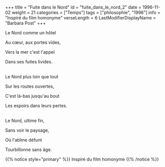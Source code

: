 +++
title = "Fuite dans le Nord"
id = "fuite_dans_le_nord_2"
date = 1996-11-02
weight = 21
categories = ["Temps"]
tags = ["philosophie", "1996"]
info = "Inspiré du film homonyme"
verseLength = 6
LastModifierDisplayName = "Barbara Post"
+++

Le Nord comme un hôtel

Au cœur, aux portes vides,

Vers la mer c'est l'appel

Dans ses fuites livides.

 \
Le Nord plus loin que tout

Sur les routes ouvertes,

C'est là-bas jusqu'au bout

Les espoirs dans leurs pertes.

 \
Le Nord, ultime fin,

Sans voir le paysage,

Où l'abîme défunt

Tourbillonne sans âge.

{{% notice style="primary" %}}
Inspiré du film homonyme
{{% /notice %}}
